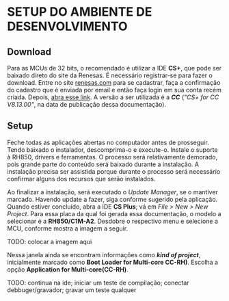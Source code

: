 # SETUP DO AMBIENTE DE DESENVOLVIMENTO

## Download
Para as MCUs de 32 bits, o recomendado é utilizar a IDE **CS+**, que pode ser baixado direto do site da Renesas. É necessário registrar-se para fazer o download. Entre no site [renesas.com](https://www.renesas.com) para se cadastrar, faça a confirmação do cadastro que é enviada por email e então faça login em sua conta recém criada. Depois, [abra esse link](https://www.renesas.com/en/software-tool/cs). A versão a ser utilizada é a ***CC*** (*"CS+ for CC V8.13.00"*, na data de publicação dessa documentação).

## Setup
Feche todas as aplicações abertas no computador antes de prosseguir.
Tendo baixado o instalador, descomprima-o e execute-o. Instale o suporte à RH850, drivers e ferramentas. O processo será relativamente demorado, pois grande parte do conteúdo será baixado durante a instalação.
A instalação precisa ser assistida porque durante o processo será necessário confirmar alguns dos recursos que serão instalados.

Ao finalizar a instalação, será executado o _Update Manager_, se o mantiver marcado. Havendo update a fazer, siga conforme sugerido pela aplicação. Quando estiver concluído, abra a IDE **CS Plus**; vá em _File > New > New Project_. Para essa placa da qual foi gerada essa documentação, o modelo a selecionar é a **RH850/C1M-A2**. Desdobre o respectivo menu e selecione a MCU, conforme mostra a imagem a seguir.

TODO: colocar a imagem aqui

Nessa janela ainda se encontram informações como ***kind of project***, inicialmente marcado como **Boot Loader for Multi-core CC-RH)**. Escolha a opção **Application for Multi-core(CC-RH)**.

TODO: continua na ide; iniciar um teste de compilação; conectar debbuger/gravador; gravar um teste qualquer
